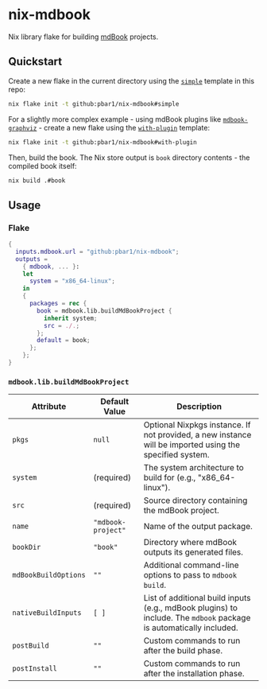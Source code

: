 # nix-mdbook

Nix library flake for building [mdBook][mdbook] projects.

## Quickstart

Create a new flake in the current directory using the [`simple`][simple]
template in this repo:

```sh
nix flake init -t github:pbar1/nix-mdbook#simple
```

For a slightly more complex example - using mdBook plugins like
[`mdbook-graphviz`][mdbook_graphviz] - create a new flake using the
[`with-plugin`][with_plugin] template:

```sh
nix flake init -t github:pbar1/nix-mdbook#with-plugin
```

Then, build the book. The Nix store output is `book` directory contents - the
compiled book itself:

```sh
nix build .#book
```

## Usage

### Flake

```nix
{
  inputs.mdbook.url = "github:pbar1/nix-mdbook";
  outputs =
    { mdbook, ... }:
    let
      system = "x86_64-linux";
    in
    {
      packages = rec {
        book = mdbook.lib.buildMdBookProject {
          inherit system;
          src = ./.;
        };
        default = book;
      };
    };
}
```

### `mdbook.lib.buildMdBookProject`

| Attribute            | Default Value      | Description                                                                                                        |
| -------------------- | ------------------ | ------------------------------------------------------------------------------------------------------------------ |
| `pkgs`               | `null`             | Optional Nixpkgs instance. If not provided, a new instance will be imported using the specified system.            |
| `system`             | (required)         | The system architecture to build for (e.g., "x86_64-linux").                                                       |
| `src`                | (required)         | Source directory containing the mdBook project.                                                                    |
| `name`               | `"mdbook-project"` | Name of the output package.                                                                                        |
| `bookDir`            | `"book"`           | Directory where mdBook outputs its generated files.                                                                |
| `mdBookBuildOptions` | `""`               | Additional command-line options to pass to `mdbook build`.                                                         |
| `nativeBuildInputs`  | `[ ]`              | List of additional build inputs (e.g., mdBook plugins) to include. The `mdbook` package is automatically included. |
| `postBuild`          | `""`               | Custom commands to run after the build phase.                                                                      |
| `postInstall`        | `""`               | Custom commands to run after the installation phase.                                                               |

<!-- Links -->

[mdbook]: https://github.com/rust-lang/mdBook
[simple]: ./examples/simple/flake.nix
[with_plugin]: ./examples/with-plugin/flake.nix
[mdbook_graphviz]: https://github.com/dylanowen/mdbook-graphviz
